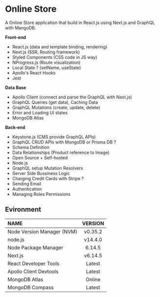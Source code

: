 # Online Store

A Online Store application that build in React.js using Next.js and GraphQL with MangoDB.

**Front-end**

- React.js (data and template binding, rendering)
- Next.js (SSR, Routing framework)
- Styled Components (CSS code in JS way)
- NProgress.js (Route visualization)
- Local State ? (setName, useState)
- Apollo's React Hooks
- Jest

**Data Base**

- Apollo Client (connect and parse the GraphQL with Next.js)
- GraphQL Queries (get data), Caching Data
- GraphQL Mutations (create, update, delete)
- Error and Loading UI states
- MongoDB Atlas

**Back-end**

- Keystone.js (CMS provide GraphQL APIs)
- GraphQL CRUD APIs with MongoDB or Prisma DB ?
- Schema Definition
- Data Relationships (Product reference to Image)
- Open Source + Self-hosted
- Node.js
- GraphQL setup Mutation Resolvers
- Server Side Bussiness Logic
- Charging Credit Cards with Stripe ?
- Sending Email
- Authentication
- Managing Roles Permissions

## Evironment

| NAME                       | VERSION |
| :------------------------- | :-----: |
| Node Version Manager (NVM) | v0.35.2 |
| node.js                    | v14.4.0 |
| Node Package Manager       | 6.14.5  |
| Next.js                    | v6.14.5 |
| React Developer Tools      | Latest  |
| Apollo Client Devtools     | Latest  |
| MongoDB Atlas              | Online  |
| MongoDB Compass            | Latest  |
